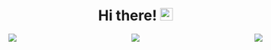 <div align="center">
   <h1>Hi there! <img src="https://media.giphy.com/media/hvRJCLFzcasrR4ia7z/giphy.gif" width="25px"></h1>
</div>

<img align="left" src="https://github-readme-stats.vercel.app/api?username=kiyoaki" />
<img align="right" src="https://github-readme-stats.vercel.app/api/top-langs/?username=kiyoaki" />

<div align="center">
   <img src="https://github-profile-trophy.vercel.app/?username=kiyoaki&theme=flat&no-frame=true&margin-w=30" />
</div>

<!--
**kiyoaki/kiyoaki** is a ✨ _special_ ✨ repository because its `README.md` (this file) appears on your GitHub profile.

Here are some ideas to get you started:

- 🔭 I’m currently working on ...
- 🌱 I’m currently learning ...
- 👯 I’m looking to collaborate on ...
- 🤔 I’m looking for help with ...
- 💬 Ask me about ...
- 📫 How to reach me: ...
- 😄 Pronouns: ...
- ⚡ Fun fact: ...
-->
